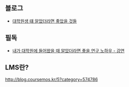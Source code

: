## 블로그

- [대학원생 떄 알았더라면 좋았을 것들](http://gradschoolstory.net/)

## 필독

- [내가 대학원에 들어왔을 때 알았더라면 좋을 연구 노하우 - 강연](https://www.slideshare.net/pelexus/ss-11919783)

## LMS란?

http://blog.coursemos.kr/5?category=574786
